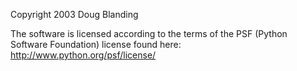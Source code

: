 Copyright 2003 Doug Blanding

The software is licensed according to the terms of the PSF (Python Software Foundation) license found here: http://www.python.org/psf/license/